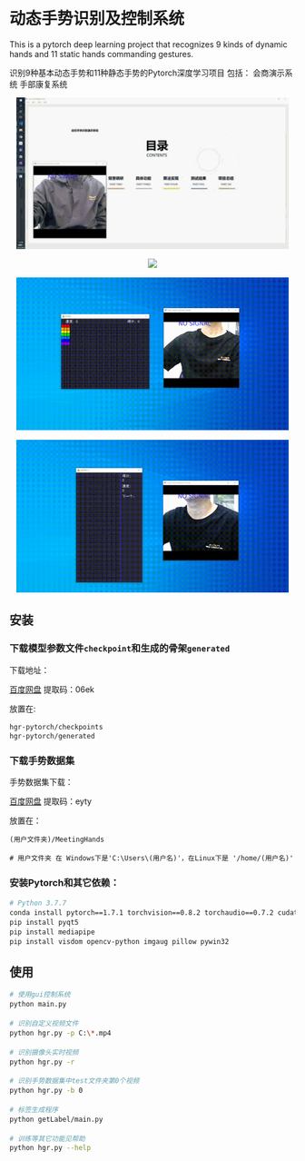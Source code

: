 # 动态手势识别及控制系统
This is a pytorch deep learning project that recognizes 9 kinds of dynamic hands and 11 static hands commanding gestures.

识别9种基本动态手势和11种静态手势的Pytorch深度学习项目
包括：
会商演示系统
手部康复系统

<p align="center">
    <img src="envs/docs/intro.gif" width="480">
</p>

<p align="center">
    <img src="envs/docs/hrm.gif" width="480">
</p>

<p align="center">
    <img src="envs/docs/game_snakes.gif" width="480">
</p>

<p align="center">
    <img src="envs/docs/game_teries.gif" width="480">
</p>

## 安装

### 下载模型参数文件`checkpoint`和生成的骨架`generated`
下载地址：

[百度网盘](https://pan.baidu.com/s/1YOuGTDUlzsr9DypBevch9A )  提取码：06ek

放置在:

```
hgr-pytorch/checkpoints
hgr-pytorch/generated
```


### 下载手势数据集

手势数据集下载：

[百度网盘](https://pan.baidu.com/s/1QyrOQn4GRVV2or5_D5iaYQ )  提取码：eyty

放置在：
```
(用户文件夹)/MeetingHands

# 用户文件夹 在 Windows下是'C:\Users\(用户名)'，在Linux下是 '/home/(用户名)'
```

### 安装Pytorch和其它依赖：
```bash
# Python 3.7.7
conda install pytorch==1.7.1 torchvision==0.8.2 torchaudio==0.7.2 cudatoolkit=10.2 -c pytorch
pip install pyqt5
pip install mediapipe
pip install visdom opencv-python imgaug pillow pywin32
```

## 使用
```bash
# 使用gui控制系统
python main.py

# 识别自定义视频文件 
python hgr.py -p C:\*.mp4

# 识别摄像头实时视频
python hgr.py -r

# 识别手势数据集中test文件夹第0个视频
python hgr.py -b 0

# 标签生成程序
python getLabel/main.py

# 训练等其它功能见帮助
python hgr.py --help
```

